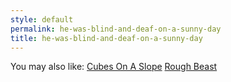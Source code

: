 ```yaml
---
style: default
permalink: he-was-blind-and-deaf-on-a-sunny-day
title: he-was-blind-and-deaf-on-a-sunny-day
---
```

You may also like:
[Cubes On A Slope](http://scp-wiki.net/cubes-on-a-slope)
[Rough Beast](http://scp-wiki.net/rough-beast)